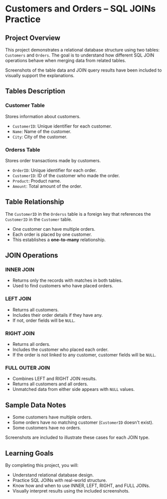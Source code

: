 # Customers and Orders – SQL JOINs Practice

##  Project Overview

This project demonstrates a relational database structure using two tables: `Customers` and `Orders`. The goal is to understand how different SQL JOIN operations behave when merging data from related tables.

Screenshots of the table data and JOIN query results have been included to visually support the explanations.


##  Tables Description

### Customer Table

Stores information about customers.

- `CustomerID`: Unique identifier for each customer.
- `Name`: Name of the customer.
- `City`: City of the customer.

### Orderss Table

Stores order transactions made by customers.

- `OrderID`: Unique identifier for each order.
- `CustomerID`: ID of the customer who made the order.
- `Product`: Product name.
- `Amount`: Total amount of the order.


##  Table Relationship

The `CustomerID` in the `Orderss` table is a foreign key that references the `CustomerID` in the `Customer` table.

- One customer can have multiple orders.
- Each order is placed by one customer.
- This establishes a **one-to-many** relationship.


##  JOIN Operations

### INNER JOIN

- Returns only the records with matches in both tables.
- Used to find customers who have placed orders.

### LEFT JOIN

- Returns all customers.
- Includes their order details if they have any.
- If not, order fields will be `NULL`.

### RIGHT JOIN

- Returns all orders.
- Includes the customer who placed each order.
- If the order is not linked to any customer, customer fields will be `NULL`.

### FULL OUTER JOIN

- Combines LEFT and RIGHT JOIN results.
- Returns all customers and all orders.
- Unmatched data from either side appears with `NULL` values.


##  Sample Data Notes

- Some customers have multiple orders.
- Some orders have no matching customer (`CustomerID` doesn't exist).
- Some customers have no orders.

Screenshots are included to illustrate these cases for each JOIN type.


##  Learning Goals

By completing this project, you will:

- Understand relational database design.
- Practice SQL JOINs with real-world structure.
- Know how and when to use INNER, LEFT, RIGHT, and FULL JOINs.
- Visually interpret results using the included screenshots.
